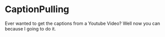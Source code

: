 # CaptionPulling
Ever wanted to get the captions from a Youtube Video? Well now you can because I going to do it.
